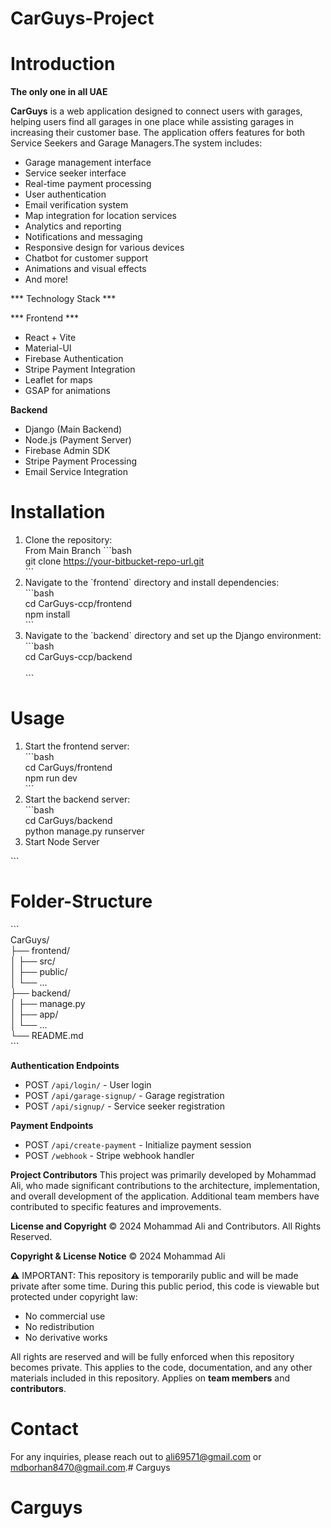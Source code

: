 # CarGuys-Project



# Introduction

**The only one in all UAE**

**CarGuys** is a web application designed to connect users with garages, helping users find all garages in one place while assisting garages in increasing their customer base. The application offers features for both Service Seekers and Garage Managers.The system includes:

- Garage management interface
- Service seeker interface
- Real-time payment processing
- User authentication
- Email verification system
- Map integration for location services
- Analytics and reporting
- Notifications and messaging
- Responsive design for various devices
- Chatbot for customer support
- Animations and visual effects
- And more!

*** Technology Stack ***

*** Frontend ***
- React + Vite
- Material-UI
- Firebase Authentication
- Stripe Payment Integration
- Leaflet for maps
- GSAP for animations

**Backend**
- Django (Main Backend)
- Node.js (Payment Server)
- Firebase Admin SDK
- Stripe Payment Processing
- Email Service Integration


# Installation

1. Clone the repository:  
From Main Branch
    \`\`\`bash  
    git clone <https://your-bitbucket-repo-url.git>  
    \`\`\`
2. Navigate to the \`frontend\` directory and install dependencies:  
    \`\`\`bash  
    cd CarGuys-ccp/frontend  
    npm install  
    \`\`\`
3. Navigate to the \`backend\` directory and set up the Django environment:  
    \`\`\`bash  
    cd CarGuys-ccp/backend  
    <br/>\`\`\`

# Usage

1. Start the frontend server:  
    \`\`\`bash  
    cd CarGuys/frontend  
    npm run dev  
    \`\`\`
2. Start the backend server:  
    \`\`\`bash  
    cd CarGuys/backend  
    python manage.py runserver
3. Start Node Server

\`\`\`

# Folder-Structure

\`\`\`  
CarGuys/  
├── frontend/  
│ ├── src/  
│ ├── public/  
│ └── ...  
├── backend/  
│ ├── manage.py  
│ ├── app/  
│ └── ...  
└── README.md  
\`\`\`

**Authentication Endpoints**
- POST `/api/login/` - User login
- POST `/api/garage-signup/` - Garage registration
- POST `/api/signup/` - Service seeker registration

**Payment Endpoints**
- POST `/api/create-payment` - Initialize payment session
- POST `/webhook` - Stripe webhook handler

**Project Contributors**
This project was primarily developed by Mohammad Ali, who made significant contributions to the architecture, implementation, and overall development of the application. Additional team members have contributed to specific features and improvements.

**License and Copyright**
© 2024 Mohammad Ali and Contributors. All Rights Reserved.

**Copyright & License Notice**
© 2024 Mohammad Ali

⚠️ IMPORTANT: This repository is temporarily public and will be made private after some time.
During this public period, this code is viewable but protected under copyright law:

- No commercial use
- No redistribution
- No derivative works

All rights are reserved and will be fully enforced when this repository becomes private.
This applies to the code, documentation, and any other materials included in this repository. 
Applies on **team members** and **contributors**.

# Contact

For any inquiries, please reach out to [ali69571@gmail.com](mailto:ali69571@gmail.com) or [mdborhan8470@gmail.com](mailto:mdborhan8470@gmail.com).# Carguys
# Carguys

